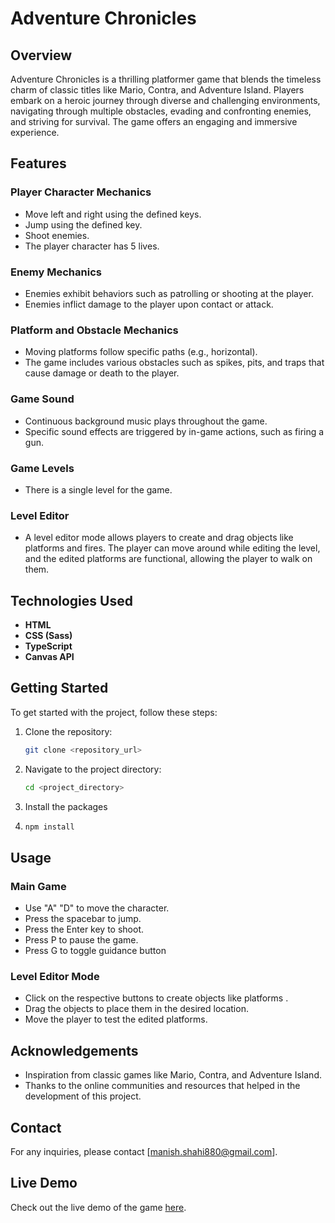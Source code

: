 # Adventure Chronicles

## Overview
Adventure Chronicles is a thrilling platformer game that blends the timeless charm of classic titles like Mario, Contra, and Adventure Island. Players embark on a heroic journey through diverse and challenging environments, navigating through multiple obstacles, evading and confronting enemies, and striving for survival. The game offers an engaging and immersive experience.

## Features
### Player Character Mechanics
- Move left and right using the defined keys.
- Jump using the defined key.
- Shoot enemies.
- The player character has 5 lives.

### Enemy Mechanics
- Enemies exhibit behaviors such as patrolling or shooting at the player.
- Enemies inflict damage to the player upon contact or attack.

### Platform and Obstacle Mechanics
- Moving platforms follow specific paths (e.g., horizontal).
- The game includes various obstacles such as spikes, pits, and traps that cause damage or death to the player.

### Game Sound
- Continuous background music plays throughout the game.
- Specific sound effects are triggered by in-game actions, such as firing a gun.

### Game Levels
- There is a single level for the game.

### Level Editor
- A level editor mode allows players to create and drag objects like platforms and fires. The player can move around while editing the level, and the edited platforms are functional, allowing the player to walk on them.

## Technologies Used
- **HTML**
- **CSS (Sass)**
- **TypeScript**
- **Canvas API**

## Getting Started
To get started with the project, follow these steps:

1. Clone the repository:
    ```bash
    git clone <repository_url>
    ```
2. Navigate to the project directory:
    ```bash
    cd <project_directory>
    ```
3. Install the packages
4. ```bash
   npm install
   ```

## Usage
### Main Game
- Use "A" "D" to move the character.
- Press the spacebar to jump.
- Press the Enter key to shoot.
- Press P to pause the game.
- Press G to toggle guidance button

### Level Editor Mode
- Click on the respective buttons to create objects like platforms .
- Drag the objects to place them in the desired location.
- Move the player to test the edited platforms.

## Acknowledgements
- Inspiration from classic games like Mario, Contra, and Adventure Island.
- Thanks to the online communities and resources that helped in the development of this project.

## Contact
For any inquiries, please contact [manish.shahi880@gmail.com].

## Live Demo
Check out the live demo of the game [here](<https://manish-shahi88.github.io/chronicles-adventure/>).
